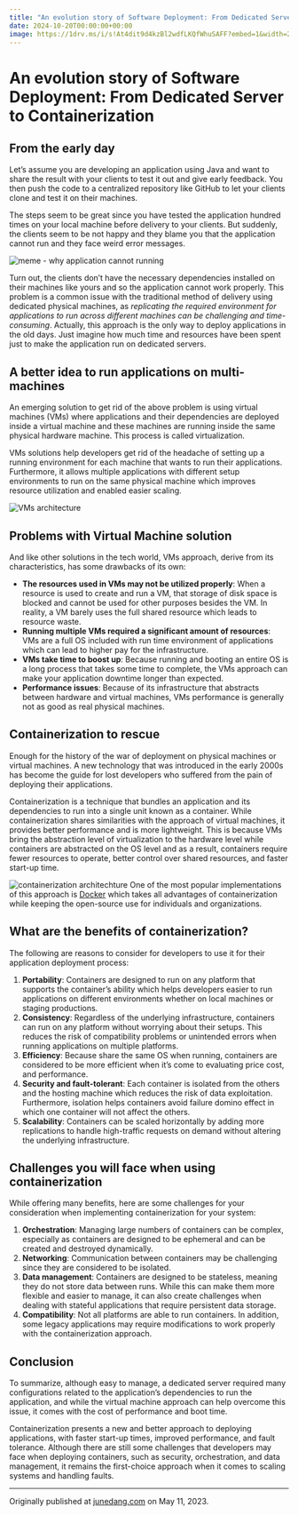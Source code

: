 ```yaml
---
title: "An evolution story of Software Deployment: From Dedicated Server to Containerization"
date: 2024-10-20T00:00:00+00:00
image: https://1drv.ms/i/s!At4dit9d4kzBl2wdfLKQfWhuSAFF?embed=1&width=256
---
```


# An evolution story of Software Deployment: From Dedicated Server to Containerization

## From the early day
Let’s assume you are developing an application using Java and want to share the result with your clients to test it out and give early feedback. You then push the code to a centralized repository like GitHub to let your clients clone and test it on their machines.

The steps seem to be great since you have tested the application hundred times on your local machine before delivery to your clients. But suddenly, the clients seem to be not happy and they blame you that the application cannot run and they face weird error messages.

![meme - why application cannot running](https://1drv.ms/i/s!At4dit9d4kzBl22QHh7Ecv14diZB?embed=1&width=660)

Turn out, the clients don’t have the necessary dependencies installed on their machines like yours and so the application cannot work properly. This problem is a common issue with the traditional method of delivery using dedicated physical machines, as _replicating the required environment for applications to run across different machines can be challenging and time-consuming_. Actually, this approach is the only way to deploy applications in the old days. Just imagine how much time and resources have been spent just to make the application run on dedicated servers.

## A better idea to run applications on multi-machines
An emerging solution to get rid of the above problem is using virtual machines (VMs) where applications and their dependencies are deployed inside a virtual machine and these machines are running inside the same physical hardware machine. This process is called virtualization.

VMs solutions help developers get rid of the headache of setting up a running environment for each machine that wants to run their applications. Furthermore, it allows multiple applications with different setup environments to run on the same physical machine which improves resource utilization and enabled easier scaling.

![VMs architecture](https://dev-to-uploads.s3.amazonaws.com/uploads/articles/nf45ch76i8q5896ylnmh.png)

## Problems with Virtual Machine solution
And like other solutions in the tech world, VMs approach, derive from its characteristics, has some drawbacks of its own:

- **The resources used in VMs may not be utilized properly**: When a resource is used to create and run a VM, that storage of disk space is blocked and cannot be used for other purposes besides the VM. In reality, a VM barely uses the full shared resource which leads to resource waste.
- **Running multiple VMs required a significant amount of resources**: VMs are a full OS included with run time environment of applications which can lead to higher pay for the infrastructure.
- **VMs take time to boost up**: Because running and booting an entire OS is a long process that takes some time to complete, the VMs approach can make your application downtime longer than expected.
- **Performance issues**: Because of its infrastructure that abstracts between hardware and virtual machines, VMs performance is generally not as good as real physical machines.

## Containerization to rescue
Enough for the history of the war of deployment on physical machines or virtual machines. A new technology that was introduced in the early 2000s has become the guide for lost developers who suffered from the pain of deploying their applications.

Containerization is a technique that bundles an application and its dependencies to run into a single unit known as a container. While containerization shares similarities with the approach of virtual machines, it provides better performance and is more lightweight. This is because VMs bring the abstraction level of virtualization to the hardware level while containers are abstracted on the OS level and as a result, containers require fewer resources to operate, better control over shared resources, and faster start-up time.

![containerization architechture](https://dev-to-uploads.s3.amazonaws.com/uploads/articles/mocpzd6jkfan0me5x78j.png)
One of the most popular implementations of this approach is [Docker](https://docs.docker.com/) which takes all advantages of containerization while keeping the open-source use for individuals and organizations.

## What are the benefits of containerization?
The following are reasons to consider for developers to use it for their application deployment process:

1. **Portability**: Containers are designed to run on any platform that supports the container’s ability which helps developers easier to run applications on different environments whether on local machines or staging productions.
2. **Consistency**: Regardless of the underlying infrastructure, containers can run on any platform without worrying about their setups. This reduces the risk of compatibility problems or unintended errors when running applications on multiple platforms.
3. **Efficiency**: Because share the same OS when running, containers are considered to be more efficient when it’s come to evaluating price cost, and performance.
4. **Security and fault-tolerant**: Each container is isolated from the others and the hosting machine which reduces the risk of data exploitation. Furthermore, isolation helps containers avoid failure domino effect in which one container will not affect the others.
5. **Scalability**: Containers can be scaled horizontally by adding more replications to handle high-traffic requests on demand without altering the underlying infrastructure.

## Challenges you will face when using containerization
While offering many benefits, here are some challenges for your consideration when implementing containerization for your system:

1. **Orchestration**: Managing large numbers of containers can be complex, especially as containers are designed to be ephemeral and can be created and destroyed dynamically.
2. **Networking**: Communication between containers may be challenging since they are considered to be isolated.
3. **Data management**: Containers are designed to be stateless, meaning they do not store data between runs. While this can make them more flexible and easier to manage, it can also create challenges when dealing with stateful applications that require persistent data storage.
4. **Compatibility**: Not all platforms are able to run containers. In addition, some legacy applications may require modifications to work properly with the containerization approach.

## Conclusion
To summarize, although easy to manage, a dedicated server required many configurations related to the application’s dependencies to run the application, and while the virtual machine approach can help overcome this issue, it comes with the cost of performance and boot time.

Containerization presents a new and better approach to deploying applications, with faster start-up times, improved performance, and fault tolerance. Although there are still some challenges that developers may face when deploying containers, such as security, orchestration, and data management, it remains the first-choice approach when it comes to scaling systems and handling faults.

---
Originally published at [junedang.com](https://junedang.com/an-evolution-story-of-software-deployment-from-dedicated-server-to-containerization/) on May 11, 2023.

